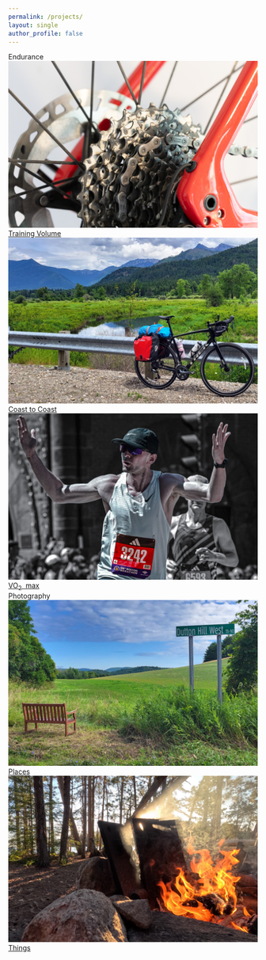 ```yaml
---
permalink: /projects/
layout: single
author_profile: false
---
```


 <div class="container">
        <div class="portfolio-section">
            <div class="section-title">Endurance</div>
            <div class="portfolio">
                <div class="portfolio-item">
                    <a href="/volume/">
                        <img src="/images/photos/sprocket.jpg" alt="Training Volume">
                        <div class="overlay">Training Volume</div>
                    </a>
                </div>
                <div class="portfolio-item">
                    <a href="/coast-to-coast/">
                        <img src="/images/photos/river_mountains.jpg" alt="Coast to Coast">
                        <div class="overlay">Coast to Coast</div>
                    </a>
                </div>
                <div class="portfolio-item">
                    <a href="https://github.com/harveybarnhard/vo2max_longevity">
                        <img src="/images/photos/boston_marathon_2024_mask3.jpg" alt="Coast to Coast">
                        <div class="overlay">VO<sub>2</sub>&nbsp; max</div>
                    </a>
                </div>
            </div>
        </div>
        <div class="portfolio-section">
            <div class="section-title">Photography</div>
            <div class="portfolio">
                <div class="portfolio-item">
                    <a href="/photography/#places">
                        <img src="/images/photos/vermont-bench.jpg" alt="Places">
                        <div class="overlay">Places</div>
                    </a>
                </div>
<!--                 <div class="portfolio-item">
                    <a href="/photography/#people">
                        <img src="/images/photos/bonfire.jpg" alt="People">
                        <div class="overlay">People</div>
                    </a>
                </div>
                <div class="portfolio-item">
                    <a href="/photography/#animals">
                        <img src="/images/photos/winter_longhorns.jpg" alt="Animals">
                        <div class="overlay">Animals</div>
                    </a>
                </div> -->
                <div class="portfolio-item">
                    <a href="/photography/#things">
                        <img src="/images/photos/firepit.jpg" alt="Things">
                        <div class="overlay">Things</div>
                    </a>
                </div>
            </div>
        </div>
</div>